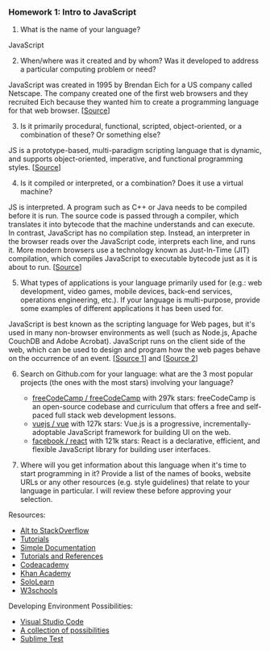 ### Homework 1: Intro to JavaScript

1. What is the name of your language?

JavaScript

2. When/where was it created and by whom? Was it developed to address a particular computing problem or need?

JavaScript was created in 1995 by Brendan Eich for a US company called Netscape. 
The company created one of the first web browsers and they recruited Eich because they wanted him to create a 
programming language for that web browser. [[Source](http://2ality.com/2011/03/javascript-how-it-all-began.html)]

3. Is it primarily procedural, functional, scripted, object-oriented, or a combination of these? Or something else?

JS is a prototype-based, multi-paradigm scripting language that is dynamic, and supports object-oriented, imperative, 
and functional programming styles. [[Source](https://developer.mozilla.org/en-US/docs/Web/JavaScript)]

4. Is it compiled or interpreted, or a combination? Does it use a virtual machine?

JS is interpreted. A program such as C++ or Java needs to be compiled before it is run. The source code is passed 
through a compiler, which translates it into bytecode that the machine understands and can execute. 
In contrast, JavaScript has no compilation step. Instead, an interpreter in the browser reads over the JavaScript 
code, interprets each line, and runs it. More modern browsers use a technology known as Just-In-Time (JIT) compilation, 
which compiles JavaScript to executable bytecode just as it is about to run. [[Source](http://web.stanford.edu/class/cs98si/slides/overview.html)]

5. What types of applications is your language primarily used for (e.g.: web development, video games, mobile devices, back-end services, operations engineering, etc.). If your language is multi-purpose, provide some examples of different applications it has been used for.

JavaScript is best known as the scripting language for Web pages, but it's used in many non-browser environments as well 
(such as Node.js, Apache CouchDB and Adobe Acrobat). JavaScript runs on the client side of the web, which can be used to 
design and program how the web pages behave on the occurrence of an event. [[Source 1](https://developer.mozilla.org/en-US/docs/Web/JavaScript)] and [[Source 2](https://developer.mozilla.org/en-US/docs/Web/JavaScript/About_JavaScript)]

6. Search on Github.com for your language: what are the 3 most popular projects (the ones with the most stars) involving your language?

     - [freeCodeCamp / freeCodeCamp](https://github.com/freeCodeCamp/freeCodeCamp/blob/master/README.md) with 297k stars: freeCodeCamp is an open-source codebase and curriculum that offers a free and self-paced full stack web development lessons.
     - [vuejs / vue](https://github.com/vuejs/vue) with 127k stars: Vue.js is a progressive, incrementally-adoptable JavaScript framework for building UI on the web.
     - [facebook / react](https://github.com/facebook/react) with 121k stars: React is a declarative, efficient, and flexible JavaScript library for building user interfaces.

7. Where will you get information about this language when it's time to start programming in it? Provide a list of the names of books, website URLs or any other resources (e.g. style guidelines) that relate to your language in particular. 
I will review these before approving your selection.

Resources:
* [Alt to StackOverflow](https://www.geeksforgeeks.org)
* [Tutorials](https://github.com/freeCodeCamp/freeCodeCamp/blob/master/README.md)
* [Simple Documentation](https://www.javascript.com/learn/objects)
* [Tutorials and References](https://developer.mozilla.org/en-US/docs/Web/JavaScript)
* [Codeacademy](https://www.codecademy.com/catalog/language/javascript)
* [Khan Academy](https://www.khanacademy.org/computing/computer-programming/programming)
* [SoloLearn](https://www.sololearn.com/Course/JavaScript/)
* [W3schools](https://www.w3schools.com/js/)

Developing Environment Possibilities:
* [Visual Studio Code](https://code.visualstudio.com/?wt.mc_id=DX_841432)
* [A collection of possibilities](https://ourcodeworld.com/articles/read/200/top-7-best-free-web-development-ide-for-javascript-html-and-css)
* [Sublime Test](https://www.sublimetext.com)

